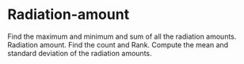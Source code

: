 # Radiation-amount
Find the maximum and minimum and sum of all the radiation amounts.
 Radiation amount.
 Find the count and Rank.
 Compute the mean and standard deviation of the radiation amounts.  
